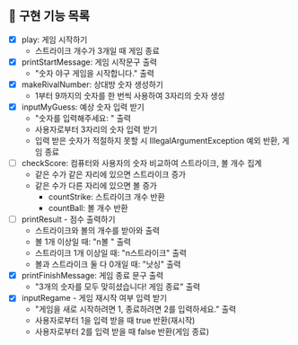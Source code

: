 ## 🚀 구현 기능 목록
- [x] play: 게임 시작하기
  - 스트라이크 개수가 3개일 때 게임 종료
- [x] printStartMessage: 게임 시작문구 출력
  - "숫자 야구 게임을 시작합니다." 출력
- [x] makeRivalNumber: 상대방 숫자 생성하기
  - 1부터 9까지의 숫자를 한 번씩 사용하여 3자리의 숫자 생성
- [x] inputMyGuess: 예상 숫자 입력 받기
  - "숫자를 입력해주세요: " 출력
  - 사용자로부터 3자리의 숫자 입력 받기
  - 입력 받은 숫자가 적절하지 못할 시 IllegalArgumentException 예외 반환, 게임 종료
- [ ] checkScore: 컴퓨터와 사용자의 숫자 비교하여 스트라이크, 볼 개수 집계
  - 같은 수가 같은 자리에 있으면 스트라이크 증가
  - 같은 수가 다른 자리에 있으면 볼 증가
    - countStrike: 스트라이크 개수 반환
    - countBall: 볼 개수 반환
- [ ] printResult - 점수 출력하기
  - 스트라이크와 볼의 개수를 받아와 출력
  - 볼 1개 이상일 때: "n볼 " 출력
  - 스트라이크 1개 이상일 때: "n스트라이크" 출력
  - 볼과 스트라이크 둘 다 0개일 때: "낫싱" 출력
- [x] printFinishMessage: 게임 종료 문구 출력
  - "3개의 숫자를 모두 맞히셨습니다! 게임 종료" 출력
- [x] inputRegame - 게임 재시작 여부 입력 받기
  - "게임을 새로 시작하려면 1, 종료하려면 2를 입력하세요." 출력
  - 사용자로부터 1을 입력 받을 때 true 반환(재시작)
  - 사용자로부터 2를 입력 받을 때 false 반환(게임 종료)   
